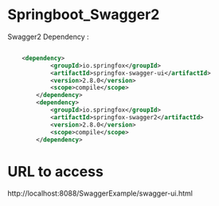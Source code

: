 # Springboot_Swagger2

Swagger2 Dependency :

```xml

    <dependency>
			<groupId>io.springfox</groupId>
			<artifactId>springfox-swagger-ui</artifactId>
			<version>2.8.0</version>
			<scope>compile</scope>
		</dependency>
		<dependency>
			<groupId>io.springfox</groupId>
			<artifactId>springfox-swagger2</artifactId>
			<version>2.8.0</version>
			<scope>compile</scope>
		</dependency>

```

# URL to access 

  http://localhost:8088/SwaggerExample/swagger-ui.html
